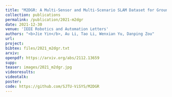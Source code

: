 ```yaml
---
title: "M2DGR: A Multi-Sensor and Multi-Scenario SLAM Dataset for Ground Robots"
collection: publications
permalink: /publication/2021-m2dgr
date: 2021-12-30
venue: 'IEEE Robotics and Automation Letters'
authors: "<b>Jie Yin</b>, Au Li, Tao Li, Wenxian Yu, Danping Zou"
url: 
project: 
bibtex: files/2021_m2dgr.txt
arxiv: 
openpdf: https://arxiv.org/abs/2112.13659
supp: 
teaser: images/2021_m2dgr.jpg
videoresults: 
videotalk: 
poster: 
code: https://github.com/SJTU-ViSYS/M2DGR
---
```

